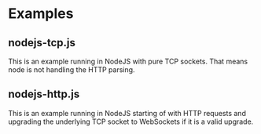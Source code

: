 # Examples

## nodejs-tcp.js
This is an example running in NodeJS with pure TCP sockets. That means node is not handling the HTTP parsing.

## nodejs-http.js
This is an example running in NodeJS starting of with HTTP requests and upgrading the underlying TCP socket to WebSockets if it is a valid upgrade.
